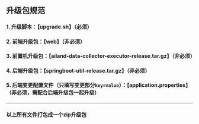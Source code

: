 ## 升级包规范

#### 1. 升级脚本：【upgrade.sh】（必须）

#### 2. 前端升级包：【web】（非必须）

#### 3. 前置机升级包：【ailand-data-collector-executor-release.tar.gz】（非必须）

#### 4. 后端升级包：【springboot-util-release.tar.gz】（非必须）

#### 5. 后端变更配置文件（只填写变更部分`key=value`）：【application.properties】（非必须，需配合后端升级包一起升级）

---

#### 以上所有文件打包成一个zip升级包
